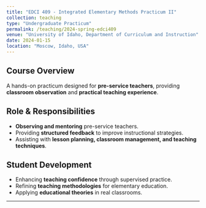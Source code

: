 ```yaml
---
title: "EDCI 409 - Integrated Elementary Methods Practicum II"
collection: teaching
type: "Undergraduate Practicum"
permalink: /teaching/2024-spring-edci409
venue: "University of Idaho, Department of Curriculum and Instruction"
date: 2024-01-15
location: "Moscow, Idaho, USA"
---
```


## Course Overview  
A hands-on practicum designed for **pre-service teachers**, providing **classroom observation** and **practical teaching experience**.

## Role & Responsibilities
- **Observing and mentoring** pre-service teachers.  
- Providing **structured feedback** to improve instructional strategies.  
- Assisting with **lesson planning, classroom management, and teaching techniques**.

## Student Development
- Enhancing **teaching confidence** through supervised practice.  
- Refining **teaching methodologies** for elementary education.  
- Applying **educational theories** in real classrooms.

---
